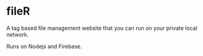 # fileR
A tag based file management website that you can run on your private local network. 

Runs on Nodejs and Firebase.
